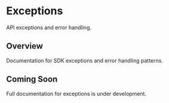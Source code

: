 # Exceptions

API exceptions and error handling.

## Overview

Documentation for SDK exceptions and error handling patterns.

## Coming Soon

Full documentation for exceptions is under development.
